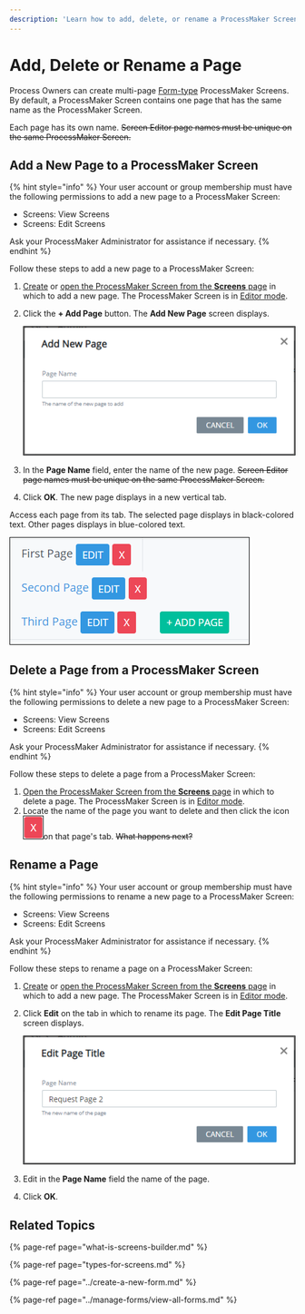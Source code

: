 ```yaml
---
description: 'Learn how to add, delete, or rename a ProcessMaker Screen page.'
---
```


# Add, Delete or Rename a Page

Process Owners can create multi-page [Form-type](types-for-screens.md) ProcessMaker Screens. By default, a ProcessMaker Screen contains one page that has the same name as the ProcessMaker Screen.

Each page has its own name. ~~Screen Editor page names must be unique on the same ProcessMaker Screen.~~

## Add a New Page to a ProcessMaker Screen

{% hint style="info" %}
Your user account or group membership must have the following permissions to add a new page to a ProcessMaker Screen:

* Screens: View Screens
* Screens: Edit Screens

Ask your ProcessMaker Administrator for assistance if necessary.
{% endhint %}

Follow these steps to add a new page to a ProcessMaker Screen:

1. [Create](../create-a-new-form.md) or [open the ProcessMaker Screen from the **Screens** page](../manage-forms/view-all-forms.md) in which to add a new page. The ProcessMaker Screen is in [Editor mode](screens-builder-modes.md#editor-mode).
2. Click the **+ Add Page** button. The **Add New Page** screen displays.  

   ![](../../../.gitbook/assets/add-new-page-screen-screens-editor-processes.png)

3. In the **Page Name** field, enter the name of the new page. ~~Screen Editor page names must be unique on the same ProcessMaker Screen.~~
4. Click **OK**. The new page displays in a new vertical tab.

Access each page from its tab. The selected page displays in black-colored text. Other pages displays in blue-colored text.

![Multiple pages in Screens Builder](../../../.gitbook/assets/multiple-pages-in-screens-builder-processes.png)

## Delete a Page from a ProcessMaker Screen

{% hint style="info" %}
Your user account or group membership must have the following permissions to delete a new page to a ProcessMaker Screen:

* Screens: View Screens
* Screens: Edit Screens

Ask your ProcessMaker Administrator for assistance if necessary.
{% endhint %}

Follow these steps to delete a page from a ProcessMaker Screen:

1. [Open the ProcessMaker Screen from the **Screens** page](../manage-forms/view-all-forms.md) in which to delete a page. The ProcessMaker Screen is in [Editor mode](screens-builder-modes.md#editor-mode).
2. Locate the name of the page you want to delete and then click the icon![](../../../.gitbook/assets/options-list-delete-option-icon-screens-builder-processes.png)on that page's tab. ~~What happens next?~~

## Rename a Page

{% hint style="info" %}
Your user account or group membership must have the following permissions to rename a new page to a ProcessMaker Screen:

* Screens: View Screens
* Screens: Edit Screens

Ask your ProcessMaker Administrator for assistance if necessary.
{% endhint %}

Follow these steps to rename a page on a ProcessMaker Screen:

1. [Create](../create-a-new-form.md) or [open the ProcessMaker Screen from the **Screens** page](../manage-forms/view-all-forms.md) in which to add a new page. The ProcessMaker Screen is in [Editor mode](screens-builder-modes.md#editor-mode).
2. Click **Edit** on the tab in which to rename its page. The **Edit Page Title** screen displays.  

   ![](../../../.gitbook/assets/edit-page-title-screen-screens-builder-processes.png)

3. Edit in the **Page Name** field the name of the page.
4. Click **OK**.

## Related Topics

{% page-ref page="what-is-screens-builder.md" %}

{% page-ref page="types-for-screens.md" %}

{% page-ref page="../create-a-new-form.md" %}

{% page-ref page="../manage-forms/view-all-forms.md" %}

